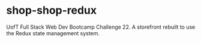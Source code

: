 # shop-shop-redux
UofT Full Stack Web Dev Bootcamp Challenge 22. A storefront rebuilt to use the Redux state management system.

